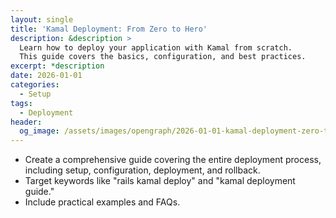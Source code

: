 ```yaml
---
layout: single
title: 'Kamal Deployment: From Zero to Hero'
description: &description >
  Learn how to deploy your application with Kamal from scratch.
  This guide covers the basics, configuration, and best practices.
excerpt: *description
date: 2026-01-01
categories:
  - Setup
tags:
  - Deployment
header:
  og_image: /assets/images/opengraph/2026-01-01-kamal-deployment-zero-to-hero.png
---
```


- Create a comprehensive guide covering the entire deployment process, including setup, configuration, deployment, and rollback.
- Target keywords like "rails kamal deploy" and "kamal deployment guide."
- Include practical examples and FAQs.
